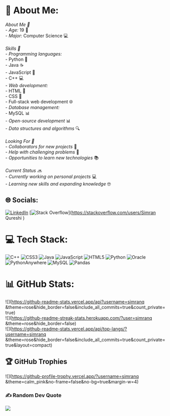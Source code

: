 # 💫 About Me:
*_About Me 🤖_*<br>- *Age:* 19 🎂<br>- *Major:* Computer Science 💻<br><br>*_Skills 🎯_*<br>- *Programming languages:*<br>    - Python 🐍<br>    - Java ☕️<br>    - JavaScript 📜<br>    - C++ 💻<br>- *Web development:*<br>    - HTML 📄<br>    - CSS 💄<br>    - Full-stack web development 🌐<br>- *Database management:*<br>    - MySQL 📊<br>- *Open-source development* 📊<br>- *Data structures and algorithms* 🔍<br><br>*_Looking For 🎉_*<br>- *Collaborators for new projects* 🤝<br>- *Help with challenging problems* 🤔<br>- *Opportunities to learn new technologies* 📚<br><br>*_Current Status 🔜_*<br>- *Currently working on personal projects* 💻<br>- *Learning new skills and expanding knowledge* 🤓


## 🌐 Socials:
[![LinkedIn](https://img.shields.io/badge/LinkedIn-%230077B5.svg?logo=linkedin&logoColor=white)](https://linkedin.com/in/simran-q) [![Stack Overflow](https://img.shields.io/badge/-Stackoverflow-FE7A16?logo=stack-overflow&logoColor=white)](https://stackoverflow.com/users/Simran Qureshi ) 

# 💻 Tech Stack:
![C++](https://img.shields.io/badge/c++-%2300599C.svg?style=for-the-badge&logo=c%2B%2B&logoColor=white) ![CSS3](https://img.shields.io/badge/css3-%231572B6.svg?style=for-the-badge&logo=css3&logoColor=white) ![Java](https://img.shields.io/badge/java-%23ED8B00.svg?style=for-the-badge&logo=openjdk&logoColor=white) ![JavaScript](https://img.shields.io/badge/javascript-%23323330.svg?style=for-the-badge&logo=javascript&logoColor=%23F7DF1E) ![HTML5](https://img.shields.io/badge/html5-%23E34F26.svg?style=for-the-badge&logo=html5&logoColor=white) ![Python](https://img.shields.io/badge/python-3670A0?style=for-the-badge&logo=python&logoColor=ffdd54) ![Oracle](https://img.shields.io/badge/Oracle-F80000?style=for-the-badge&logo=oracle&logoColor=white) ![PythonAnywhere](https://img.shields.io/badge/pythonanywhere-%232F9FD7.svg?style=for-the-badge&logo=pythonanywhere&logoColor=151515) ![MySQL](https://img.shields.io/badge/mysql-4479A1.svg?style=for-the-badge&logo=mysql&logoColor=white) ![Pandas](https://img.shields.io/badge/pandas-%23150458.svg?style=for-the-badge&logo=pandas&logoColor=white)
# 📊 GitHub Stats:
![](https://github-readme-stats.vercel.app/api?username=simranq &theme=rose&hide_border=false&include_all_commits=true&count_private=true)<br/>
![](https://github-readme-streak-stats.herokuapp.com/?user=simranq &theme=rose&hide_border=false)<br/>
![](https://github-readme-stats.vercel.app/api/top-langs/?username=simranq &theme=rose&hide_border=false&include_all_commits=true&count_private=true&layout=compact)

## 🏆 GitHub Trophies
![](https://github-profile-trophy.vercel.app/?username=simranq &theme=calm_pink&no-frame=false&no-bg=true&margin-w=4)

### ✍️ Random Dev Quote
![](https://quotes-github-readme.vercel.app/api?type=horizontal&theme=radical)
